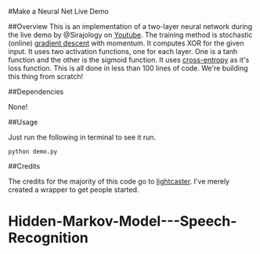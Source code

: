 #Make a Neural Net Live Demo

##Overview
This is an implementation of a two-layer neural network during the live demo by @Sirajology on [Youtube](https://youtu.be/vcZub77WvFA). The training method is stochastic (online) [gradient descent](https://en.wikipedia.org/wiki/Gradient_descent) with momentum. It computes XOR for the given input. It uses two activation functions, one for each layer. One is a tanh function and the other is the sigmoid function. It uses [cross-entropy](http://neuralnetworksanddeeplearning.com/chap3.html) as it's loss function. This is all done in less than 100 lines of code. We're building this thing from scratch!

##Dependencies

None!

##Usage

Just run the following in terminal to see it run. 

``
python demo.py
``

##Credits

The credits for the majority of this code go to [lightcaster](https://github.com/lightcaster). I've merely created a wrapper to get people started.
# Hidden-Markov-Model---Speech-Recognition
